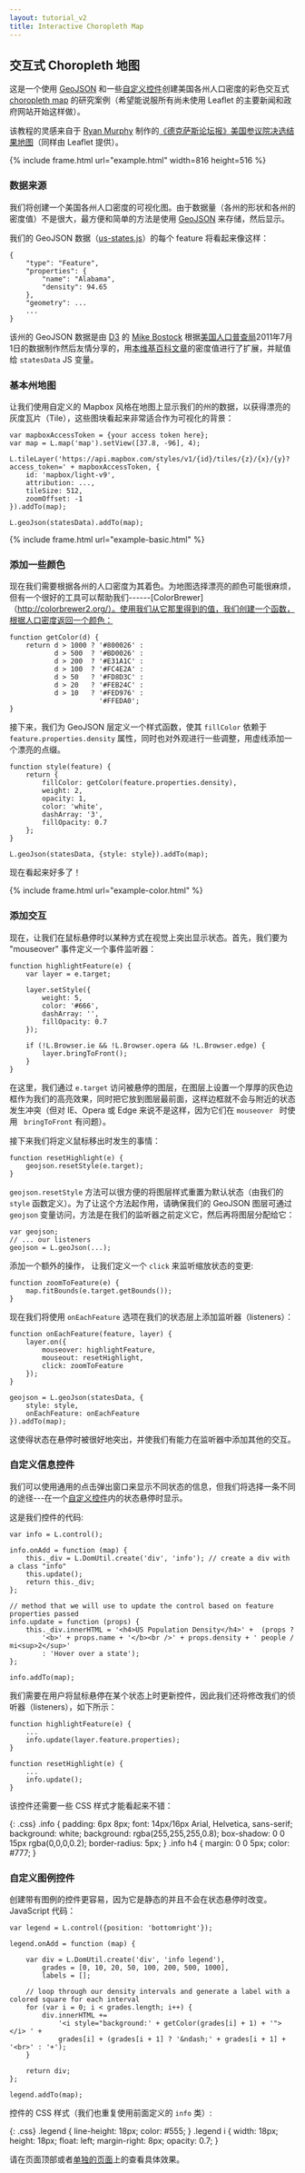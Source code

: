 ```yaml
---
layout: tutorial_v2
title: Interactive Choropleth Map
---
```


## 交互式 Choropleth 地图

这是一个使用 [GeoJSON](.../geojson/) 和一些[自定义控件](/reference.html#control)创建美国各州人口密度的彩色交互式 [choropleth map](http://en.wikipedia.org/wiki/Choropleth_map) 的研究案例（希望能说服所有尚未使用 Leaflet 的主要新闻和政府网站开始这样做）。

该教程的灵感来自于 [Ryan Murphy](http://www.texastribune.org/about/staff/ryan-murphy/) 制作的[《德克萨斯论坛报》美国参议院决选结果地图](http://www.texastribune.org/library/data/us-senate-runoff-results-map/)（同样由 Leaflet 提供）。

{% include frame.html url="example.html" width=816 height=516 %}

### 数据来源

我们将创建一个美国各州人口密度的可视化图。由于数据量（各州的形状和各州的密度值）不是很大，最方便和简单的方法是使用 [GeoJSON](../geojson/) 来存储，然后显示。

我们的 GeoJSON 数据（[us-states.js](us-states.js)）的每个 feature 将看起来像这样：

	{
		"type": "Feature",
		"properties": {
			"name": "Alabama",
			"density": 94.65
		},
		"geometry": ...
		...
	}

该州的 GeoJSON 数据是由 [D3](http://d3js.org/) 的 [Mike Bostock](http://bost.ocks.org/mike) 根据[美国人口普查局](http://www.census.gov/)2011年7月1日的数据制作然后友情分享的，用[本维基百科文章](http://en.wikipedia.org/wiki/List_of_U.S._states_by_population_density)的密度值进行了扩展，并赋值给 `statesData` JS 变量。

### 基本州地图

让我们使用自定义的 Mapbox 风格在地图上显示我们的州的数据，以获得漂亮的灰度瓦片（Tile），这些图块看起来非常适合作为可视化的背景：

	var mapboxAccessToken = {your access token here};
	var map = L.map('map').setView([37.8, -96], 4);

	L.tileLayer('https://api.mapbox.com/styles/v1/{id}/tiles/{z}/{x}/{y}?access_token=' + mapboxAccessToken, {
		id: 'mapbox/light-v9',
		attribution: ...,
		tileSize: 512,
		zoomOffset: -1
	}).addTo(map);

	L.geoJson(statesData).addTo(map);

{% include frame.html url="example-basic.html" %}


### 添加一些颜色

现在我们需要根据各州的人口密度为其着色。为地图选择漂亮的颜色可能很麻烦，但有一个很好的工具可以帮助我们------[ColorBrewer]（http://colorbrewer2.org/）。使用我们从它那里得到的值，我们创建一个函数，根据人口密度返回一个颜色：

	function getColor(d) {
		return d > 1000 ? '#800026' :
		       d > 500  ? '#BD0026' :
		       d > 200  ? '#E31A1C' :
		       d > 100  ? '#FC4E2A' :
		       d > 50   ? '#FD8D3C' :
		       d > 20   ? '#FEB24C' :
		       d > 10   ? '#FED976' :
		                  '#FFEDA0';
	}

接下来，我们为 GeoJSON 层定义一个样式函数，使其 `fillColor` 依赖于 `feature.properties.density` 属性，同时也对外观进行一些调整，用虚线添加一个漂亮的点缀。

	function style(feature) {
		return {
			fillColor: getColor(feature.properties.density),
			weight: 2,
			opacity: 1,
			color: 'white',
			dashArray: '3',
			fillOpacity: 0.7
		};
	}

	L.geoJson(statesData, {style: style}).addTo(map);

现在看起来好多了！

{% include frame.html url="example-color.html" %}


### 添加交互

现在，让我们在鼠标悬停时以某种方式在视觉上突出显示状态。首先，我们要为 "mouseover" 事件定义一个事件监听器：

	function highlightFeature(e) {
		var layer = e.target;

		layer.setStyle({
			weight: 5,
			color: '#666',
			dashArray: '',
			fillOpacity: 0.7
		});

		if (!L.Browser.ie && !L.Browser.opera && !L.Browser.edge) {
			layer.bringToFront();
		}
	}

在这里，我们通过 `e.target` 访问被悬停的图层，在图层上设置一个厚厚的灰色边框作为我们的高亮效果，同时把它放到图层最前面，这样边框就不会与附近的状态发生冲突（但对 IE、Opera 或 Edge 来说不是这样，因为它们在 `mouseover ` 时使用 ` bringToFront` 有问题）。

接下来我们将定义鼠标移出时发生的事情：

	function resetHighlight(e) {
		geojson.resetStyle(e.target);
	}

`geojson.resetStyle` 方法可以很方便的将图层样式重置为默认状态（由我们的 `style` 函数定义）。为了让这个方法起作用，请确保我们的 GeoJSON 图层可通过 `geojson` 变量访问，方法是在我们的监听器之前定义它，然后再将图层分配给它：

	var geojson;
	// ... our listeners
	geojson = L.geoJson(...);

添加一个额外的操作， 让我们定义一个 `click` 来监听缩放状态的变更:

	function zoomToFeature(e) {
		map.fitBounds(e.target.getBounds());
	}

现在我们将使用 `onEachFeature` 选项在我们的状态层上添加监听器（listeners）：

	function onEachFeature(feature, layer) {
		layer.on({
			mouseover: highlightFeature,
			mouseout: resetHighlight,
			click: zoomToFeature
		});
	}

	geojson = L.geoJson(statesData, {
		style: style,
		onEachFeature: onEachFeature
	}).addTo(map);

这使得状态在悬停时被很好地突出，并使我们有能力在监听器中添加其他的交互。

### 自定义信息控件

我们可以使用通用的点击弹出窗口来显示不同状态的信息，但我们将选择一条不同的途径---在一个[自定义控件](/reference.html#control)内的状态悬停时显示。

这是我们控件的代码:

	var info = L.control(); 

	info.onAdd = function (map) {
		this._div = L.DomUtil.create('div', 'info'); // create a div with a class "info"
		this.update();
		return this._div;
	};

	// method that we will use to update the control based on feature properties passed
	info.update = function (props) {
		this._div.innerHTML = '<h4>US Population Density</h4>' +  (props ?
			'<b>' + props.name + '</b><br />' + props.density + ' people / mi<sup>2</sup>'
			: 'Hover over a state');
	};

	info.addTo(map);

我们需要在用户将鼠标悬停在某个状态上时更新控件，因此我们还将修改我们的侦听器（listeners），如下所示：

	function highlightFeature(e) {
		...
		info.update(layer.feature.properties);
	}

	function resetHighlight(e) {
		...
		info.update();
	}

该控件还需要一些 CSS 样式才能看起来不错：

{: .css}
	.info {
		padding: 6px 8px;
		font: 14px/16px Arial, Helvetica, sans-serif;
		background: white;
		background: rgba(255,255,255,0.8);
		box-shadow: 0 0 15px rgba(0,0,0,0.2);
		border-radius: 5px;
	}
	.info h4 {
		margin: 0 0 5px;
		color: #777;
	}

### 自定义图例控件

创建带有图例的控件更容易，因为它是静态的并且不会在状态悬停时改变。JavaScript 代码：

	var legend = L.control({position: 'bottomright'});

	legend.onAdd = function (map) {

		var div = L.DomUtil.create('div', 'info legend'),
			grades = [0, 10, 20, 50, 100, 200, 500, 1000],
			labels = [];

		// loop through our density intervals and generate a label with a colored square for each interval
		for (var i = 0; i < grades.length; i++) {
			div.innerHTML +=
				'<i style="background:' + getColor(grades[i] + 1) + '"></i> ' +
				grades[i] + (grades[i + 1] ? '&ndash;' + grades[i + 1] + '<br>' : '+');
		}

		return div;
	};

	legend.addTo(map);

控件的 CSS 样式（我们也重复使用前面定义的 `info` 类）:

{: .css}
	.legend {
		line-height: 18px;
		color: #555;
	}
	.legend i {
		width: 18px;
		height: 18px;
		float: left;
		margin-right: 8px;
		opacity: 0.7;
	}

请在页面顶部或者[单独的页面](example.html)上的查看具体效果。
